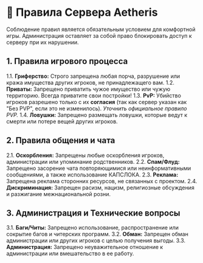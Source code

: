 # 📝 Правила Сервера Aetheris

Соблюдение правил является обязательным условием для комфортной игры. Администрация оставляет за собой право блокировать доступ к серверу при их нарушении.

## 1. Правила игрового процесса

1.1. **Гриферство:** Строго запрещена любая порча, разрушение или кража имущества других игроков, не принадлежащего вам.
1.2. **Приваты:** Запрещено приватить чужое имущество или чужую территорию. Всегда приватите свои постройки!
1.3. **PvP:** Убийство игроков разрешено только с их **согласия** (так как сервер указан как "Без PVP", если это не изменилось). *Уточнить официальное правило PVP.*
1.4. **Ловушки:** Запрещено размещать ловушки, которые ведут к смерти или потере вещей других игроков.

## 2. Правила общения и чата

2.1. **Оскорбления:** Запрещены любые оскорбления игроков, администрации или упоминание родственников.
2.2. **Спам/Флуд:** Запрещено засорение чата повторяющимися или неинформативными сообщениями, а также использование КАПСЛОКА.
2.3. **Реклама:** Запрещена реклама сторонних ресурсов, не связанных с проектом.
2.4. **Дискриминация:** Запрещен расизм, нацизм, религиозные обсуждения и разжигание межнациональной розни.

## 3. Администрация и Технические вопросы

3.1. **Баги/Читы:** Запрещено использование, распространение или сокрытие багов и читерских программ.
3.2. **Обман:** Запрещен обман администрации или других игроков с целью получения выгоды.
3.3. **Администрация:** Запрещено неуважительное отношение к администрации или вмешательство в ее работу.